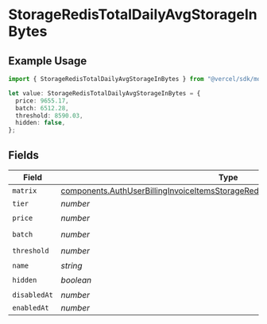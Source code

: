 # StorageRedisTotalDailyAvgStorageInBytes

## Example Usage

```typescript
import { StorageRedisTotalDailyAvgStorageInBytes } from "@vercel/sdk/models/components/authuser.js";

let value: StorageRedisTotalDailyAvgStorageInBytes = {
  price: 9655.17,
  batch: 6512.28,
  threshold: 8590.03,
  hidden: false,
};
```

## Fields

| Field                                                                                                                                                                                      | Type                                                                                                                                                                                       | Required                                                                                                                                                                                   | Description                                                                                                                                                                                |
| ------------------------------------------------------------------------------------------------------------------------------------------------------------------------------------------ | ------------------------------------------------------------------------------------------------------------------------------------------------------------------------------------------ | ------------------------------------------------------------------------------------------------------------------------------------------------------------------------------------------ | ------------------------------------------------------------------------------------------------------------------------------------------------------------------------------------------ |
| `matrix`                                                                                                                                                                                   | [components.AuthUserBillingInvoiceItemsStorageRedisTotalDailyAvgStorageInBytesMatrix](../../models/components/authuserbillinginvoiceitemsstorageredistotaldailyavgstorageinbytesmatrix.md) | :heavy_minus_sign:                                                                                                                                                                         | N/A                                                                                                                                                                                        |
| `tier`                                                                                                                                                                                     | *number*                                                                                                                                                                                   | :heavy_minus_sign:                                                                                                                                                                         | N/A                                                                                                                                                                                        |
| `price`                                                                                                                                                                                    | *number*                                                                                                                                                                                   | :heavy_check_mark:                                                                                                                                                                         | N/A                                                                                                                                                                                        |
| `batch`                                                                                                                                                                                    | *number*                                                                                                                                                                                   | :heavy_check_mark:                                                                                                                                                                         | N/A                                                                                                                                                                                        |
| `threshold`                                                                                                                                                                                | *number*                                                                                                                                                                                   | :heavy_check_mark:                                                                                                                                                                         | N/A                                                                                                                                                                                        |
| `name`                                                                                                                                                                                     | *string*                                                                                                                                                                                   | :heavy_minus_sign:                                                                                                                                                                         | N/A                                                                                                                                                                                        |
| `hidden`                                                                                                                                                                                   | *boolean*                                                                                                                                                                                  | :heavy_check_mark:                                                                                                                                                                         | N/A                                                                                                                                                                                        |
| `disabledAt`                                                                                                                                                                               | *number*                                                                                                                                                                                   | :heavy_minus_sign:                                                                                                                                                                         | N/A                                                                                                                                                                                        |
| `enabledAt`                                                                                                                                                                                | *number*                                                                                                                                                                                   | :heavy_minus_sign:                                                                                                                                                                         | N/A                                                                                                                                                                                        |